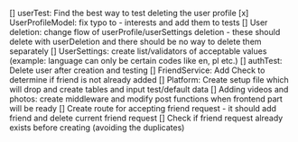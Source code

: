 [] userTest: Find the best way to test deleting the user profile
[x] UserProfileModel: fix typo to - interests and add them to tests
[] User deletion: change flow of userProfile/userSettings deletion - these should delete with userDeletion and there should be no way to delete them separately
[] UserSettings: create list/validators of acceptable values (example: language can only be certain codes like en, pl etc.)
[] authTest: Delete user after creation and testing
[] FriendService: Add Check to determine if friend is not already added
[] Platform: Create setup file which will drop and create tables and input test/default data
[] Adding videos and photos: create middleware and modify post functions when frontend part will be ready
[] Create route for accepting friend request - it should add friend and delete current friend request
[] Check if friend request already exists before creating (avoiding the duplicates)
